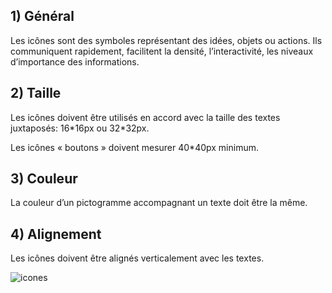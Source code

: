 ## 1) Général

Les icônes sont des symboles représentant des idées, objets ou actions. Ils communiquent rapidement, facilitent la densité, l’interactivité, les niveaux d’importance des informations.

## 2) Taille

Les icônes doivent être utilisés en accord avec la taille des textes juxtaposés: 16\*16px ou 32\*32px.

Les icônes «&nbsp;boutons&nbsp;» doivent mesurer 40\*40px minimum.

## 3) Couleur

La couleur d’un pictogramme accompagnant un texte doit être la même.

## 4) Alignement

Les icônes doivent être alignés verticalement avec les textes.

<p><img src="../../assets/images/icones/icones.jpg" alt="icones" class="tk-markdown__img-fullscreen" /></p>
